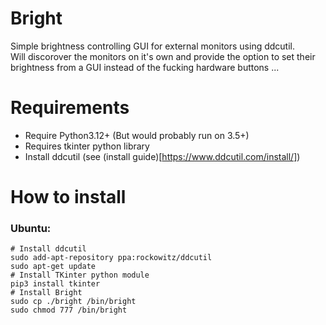 # Bright
Simple brightness controlling GUI for external monitors using ddcutil. <br>
Will discorover the monitors on it's own and provide the option to set their brightness from a GUI instead of the fucking hardware buttons ...

# Requirements
 - Require Python3.12+ (But would probably run on 3.5+)
 - Requires tkinter python library
 - Install ddcutil (see (install guide)[https://www.ddcutil.com/install/])

# How to install 
### Ubuntu:
```
# Install ddcutil
sudo add-apt-repository ppa:rockowitz/ddcutil
sudo apt-get update
# Install TKinter python module
pip3 install tkinter
# Install Bright
sudo cp ./bright /bin/bright
sudo chmod 777 /bin/bright
```
